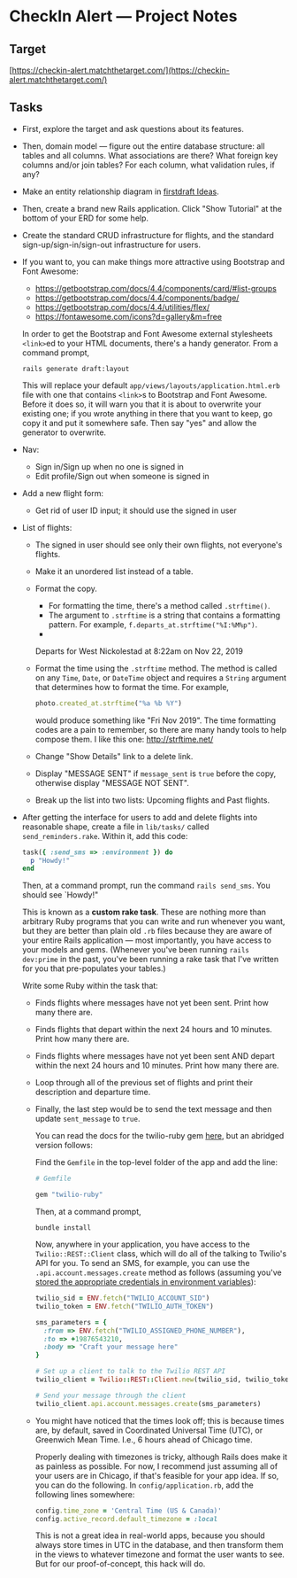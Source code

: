 # CheckIn Alert — Project Notes

## Target

[https://checkin-alert.matchthetarget.com/](https://checkin-alert.matchthetarget.com/)

## Tasks

 - First, explore the target and ask questions about its features.
 - Then, domain model — figure out the entire database structure: all tables and all columns. What associations are there? What foreign key columns and/or join tables? For each column, what validation rules, if any?
 - Make an entity relationship diagram in [firstdraft Ideas](https://ideas.firstdraft.com/).
 - Then, create a brand new Rails application. Click "Show Tutorial" at the bottom of your ERD for some help.
 - Create the standard CRUD infrastructure for flights, and the standard sign-up/sign-in/sign-out infrastructure for users.
 - If you want to, you can make things more attractive using Bootstrap and Font Awesome:
    - https://getbootstrap.com/docs/4.4/components/card/#list-groups
    - https://getbootstrap.com/docs/4.4/components/badge/
    - https://getbootstrap.com/docs/4.4/utilities/flex/
    - https://fontawesome.com/icons?d=gallery&m=free
    
    In order to get the Bootstrap and Font Awesome external stylesheets `<link>`ed to your HTML documents, there's a handy generator. From a command prompt,
    
    ```
    rails generate draft:layout
    ```
    
    This will replace your default `app/views/layouts/application.html.erb` file with one that contains `<link>`s to Bootstrap and Font Awesome. Before it does so, it will warn you that it is about to overwrite your existing one; if you wrote anything in there that you want to keep, go copy it and put it somewhere safe. Then say "yes" and allow the generator to overwrite.
 - Nav:
    - Sign in/Sign up when no one is signed in
    - Edit profile/Sign out when someone is signed in
 - Add a new flight form:
    - Get rid of user ID input; it should use the signed in user
 - List of flights:
    - The signed in user should see only their own flights, not everyone's flights.
    - Make it an unordered list instead of a table.
    - Format the copy.
        - For formatting the time, there's a method called `.strftime()`.
        - The argument to `.strftime` is a string that contains a formatting pattern. For example, `f.departs_at.strftime("%I:%M%p")`.
        - 

        Departs for West Nickolestad at 8:22am on Nov 22, 2019
    - Format the time using the `.strftime` method. The method is called on any `Time`, `Date`, or `DateTime` object and requires a `String` argument that determines how to format the time. For example,
    
        ```ruby
        photo.created_at.strftime("%a %b %Y")
        ```
        
        would produce something like "Fri Nov 2019". The time formatting codes are a pain to remember, so there are many handy tools to help compose them. I like this one: http://strftime.net/
    - Change "Show Details" link to a delete link.
    - Display "MESSAGE SENT" if `message_sent` is `true` before the copy, otherwise display "MESSAGE NOT SENT".
    - Break up the list into two lists: Upcoming flights and Past flights.
 - After getting the interface for users to add and delete flights into reasonable shape, create a file in `lib/tasks/` called `send_reminders.rake`. Within it, add this code:
 
    ```ruby
    task({ :send_sms => :environment }) do
      p "Howdy!"
    end
    ```
    
    Then, at a command prompt, run the command `rails send_sms`. You should see `Howdy!"
    
    This is known as a **custom rake task**. These are nothing more than arbitrary Ruby programs that you can write and run whenever you want, but they are better than plain old `.rb` files because they are aware of your entire Rails application — most importantly, you have access to your models and gems. (Whenever you've been running `rails dev:prime` in the past, you've been running a rake task that I've written for you that pre-populates your tables.)
    
    Write some Ruby within the task that:
    
    - Finds flights where messages have not yet been sent. Print how many there are.
    - Finds flights that depart within the next 24 hours and 10 minutes. Print how many there are.
    - Finds flights where messages have not yet been sent AND depart within the next 24 hours and 10 minutes. Print how many there are.
    - Loop through all of the previous set of flights and print their description and departure time.
    - Finally, the last step would be to send the text message and then update `sent_message` to `true`.
        
        You can read the docs for the twilio-ruby gem [here](https://github.com/twilio/twilio-ruby), but an abridged version follows:
        
        Find the `Gemfile` in the top-level folder of the app and add the line:
            
        ```ruby
        # Gemfile

        gem "twilio-ruby"
        ```

        Then, at a command prompt,

        ```
        bundle install
        ```

        Now, anywhere in your application, you have access to the `Twilio::REST::Client` class, which will do all of the talking to Twilio's API for you. To send an SMS, for example, you can use the `.api.account.messages.create` method as follows (assuming you've [stored the appropriate credentials in environment variables](https://www.gitpod.io/docs/47_environment_variables/#using-the-dashboard)):

        ```ruby
        twilio_sid = ENV.fetch("TWILIO_ACCOUNT_SID")
        twilio_token = ENV.fetch("TWILIO_AUTH_TOKEN")

        sms_parameters = {
          :from => ENV.fetch("TWILIO_ASSIGNED_PHONE_NUMBER"),
          :to => +19876543210,
          :body => "Craft your message here"
        }

        # Set up a client to talk to the Twilio REST API
        twilio_client = Twilio::REST::Client.new(twilio_sid, twilio_token)

        # Send your message through the client
        twilio_client.api.account.messages.create(sms_parameters)
        ```
    - You might have noticed that the times look off; this is because times are, by default, saved in Coordinated Universal Time (UTC), or Greenwich Mean Time. I.e., 6 hours ahead of Chicago time.
    
        Properly dealing with timezones is tricky, although Rails does make it as painless as possible. For now, I recommend just assuming all of your users are in Chicago, if that's feasible for your app idea. If so, you can do the following. In `config/application.rb`, add the following lines somewhere:
    
        ```ruby
        config.time_zone = 'Central Time (US & Canada)'
        config.active_record.default_timezone = :local
        ```
    
        This is not a great idea in real-world apps, because you should always store times in UTC in the database, and then transform them in the views to whatever timezone and format the user wants to see. But for our proof-of-concept, this hack will do.